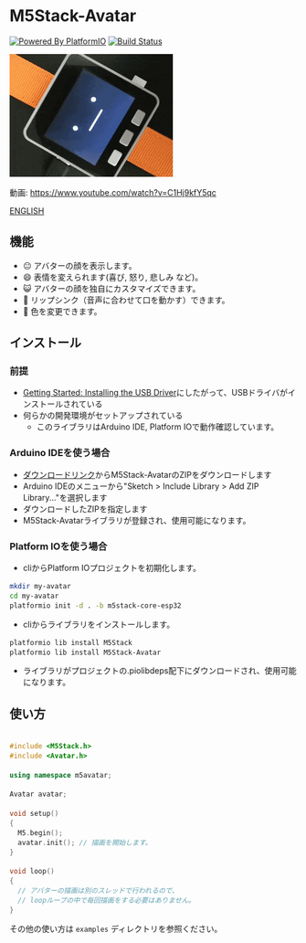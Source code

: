 # M5Stack-Avatar

[![Powered By PlatformIO](https://img.shields.io/Powered/PlatformIO.png)](https://platformio.org/)
[![Build Status](https://travis-ci.com/meganetaaan/m5stack-avatar.svg?branch=master)](https://travis-ci.com/meganetaaan/m5stack-avatar)

![M5Stack-Avatar](docs/image/avatar.gif)

動画: https://www.youtube.com/watch?v=C1Hj9kfY5qc

[ENGLISH](README.md)

## 機能

* :neutral_face: アバターの顔を表示します。
* :smile:        表情を変えられます(喜び, 怒り, 悲しみ など)。
* :smiley_cat:   アバターの顔を独自にカスタマイズできます。
* :kiss:         リップシンク（音声に合わせて口を動かす）できます。
* :art:          色を変更できます。

## インストール

### 前提

* [Getting Started: Installing the USB Driver](http://www.m5stack.com/assets/docs/)にしたがって、USBドライバがインストールされている
* 何らかの開発環境がセットアップされている
  * このライブラリはArduino IDE, Platform IOで動作確認しています。

### Arduino IDEを使う場合

* [ダウンロードリンク](https://github.com/meganetaaan/m5stack-avatar/archive/master.zip)からM5Stack-AvatarのZIPをダウンロードします
* Arduino IDEのメニューから"Sketch > Include Library > Add ZIP Library..."を選択します
* ダウンロードしたZIPを指定します
* M5Stack-Avatarライブラリが登録され、使用可能になります。

### Platform IOを使う場合

* cliからPlatform IOプロジェクトを初期化します。
```sh
mkdir my-avatar
cd my-avatar
platformio init -d . -b m5stack-core-esp32
```
* cliからライブラリをインストールします。
```sh
platformio lib install M5Stack
platformio lib install M5Stack-Avatar
```
* ライブラリがプロジェクトの.piolibdeps配下にダウンロードされ、使用可能になります。

## 使い方

```cpp

#include <M5Stack.h>
#include <Avatar.h>

using namespace m5avatar;

Avatar avatar;

void setup()
{
  M5.begin();
  avatar.init(); // 描画を開始します。
}

void loop()
{
  // アバターの描画は別のスレッドで行われるので、
  // loopループの中で毎回描画をする必要はありません。
}
```

その他の使い方は `examples` ディレクトリを参照ください。
